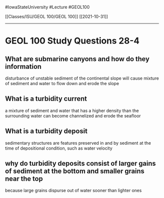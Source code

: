 
#IowaStateUniversity  #Lecture  #GEOL100

[[Classes/ISU/GEOL 100/GEOL 100]] [[2021-10-31]]

---

# GEOL 100 Study Questions 28-4

## What are submarine canyons and how do they information

disturbance of unstable sediment of the continental slope will cause mixture of sediment and water to flow down and erode the slope 

## What is a turbidity current 

a mixture of sediment and water that has a higher density than the surrounding water can become channelized and erode the seafloor

## What is a turbidity deposit 

sedimentary structures are features preserved in and by sediment at the time of depositional condition, such as water velocity 


## why do turbidity deposits consist of larger gains of sediment at the bottom and smaller grains near the top

because large grains dispurse out of water sooner than lighter ones 